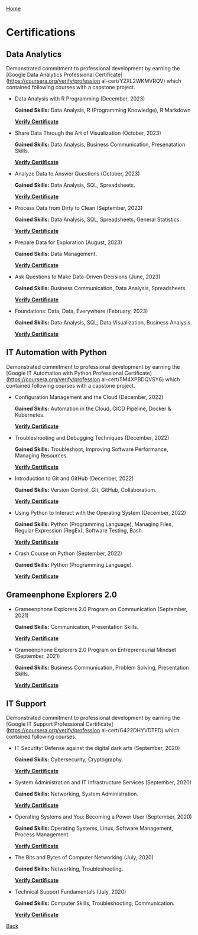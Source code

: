 [Home](https://mustahsinfarhan.github.io/)
# Certifications
## Data Analytics

Demonstrated commitment to professional development by earning the [Google Data Analytics Professional Certificate](https://coursera.org/verify/profession
al-cert/Y2XL2WKMVRQV) which contained following courses with a capstone project.

- Data Analysis with R Programming (December, 2023)
  
  **Gained Skills:**  Data Analysis, R (Programming Knowledge), R Markdown

  [**Verify Certificate**](https://coursera.org/verify/DDU6TDJDS4AP)

- Share Data Through the Art of Visualization (October, 2023)
  
  **Gained Skills:**  Data Analysis, Business Communication, Presenatation Skills.

  [**Verify Certificate**](https://coursera.org/verify/GL8HDPZN94AZ)

- Analyze Data to Answer Questions (October, 2023)
   
  **Gained Skills:**  Data Analysis, SQL, Spreadsheets.

  [**Verify Certificate**](https://coursera.org/verify/QBGVHQ6ZUMAT)
  
- Process Data from Dirty to Clean (September, 2023)
 
  **Gained Skills:**  Data Analysis, SQL, Spreadsheets, General Statistics.

  [**Verify Certificate**](https://coursera.org/verify/HPBAVFCN7S5X)
  
- Prepare Data for Exploration (August, 2023)

  **Gained Skills:**  Data Management.

  [**Verify Certificate**](https://coursera.org/verify/TK3DHY3P7WBR)
  
- Ask Questions to Make Data-Driven Decisions (June, 2023)
  
  **Gained Skills:**  Business Communication, Data Analysis, Spreadsheets.

  [**Verify Certificate**](https://coursera.org/verify/P3K422FUFB94)
  
- Foundations: Data, Data, Everywhere (February, 2023)
  
  **Gained Skills:**  Data Analysis, SQL, Data Visualization, Business Analysis.

  [**Verify Certificate**](https://coursera.org/verify/8ZPAQ6PYQGEW)
  
## IT Automation with Python

Demonstrated commitment to professional development by earning the [Google IT Automation with Python Professional Certificate](https://coursera.org/verify/profession
al-cert/5M4XPBDQVSY6) which contained following courses with a capstone project.

- Configuration Management and the Cloud (December, 2022)
  
  **Gained Skills:**  Automation in the Cloud, CICD Pipeline, Docker & Kubernetes.

  [**Verify Certificate**](https://coursera.org/verify/7Y6Q8V37ZMTX)
  
- Troubleshooting and Debugging Techniques (December, 2022)
  
  **Gained Skills:**  Troubleshoot, Improving Software Performance, Managing Resources.

  [**Verify Certificate**](https://coursera.org/verify/L8CDSJKTPXLV)
  
- Introduction to Git and GitHub (December, 2022)
  
  **Gained Skills:**  Version Control, Git, GitHub, Collaboratiom.

  [**Verify Certificate**](https://coursera.org/verify/8FC2LRLRHX6Z)
  
- Using Python to Interact with the Operating System (December, 2022)

  **Gained Skills:**  Python (Programming Language), Managing Files, Regular Expression (RegEx), Software Testing, Bash.

  [**Verify Certificate**](https://coursera.org/verify/KX8VMAKV7J7W)
  
- Crash Course on Python (September, 2022)

  **Gained Skills:**  Python (Programming Language).

  [**Verify Certificate**](https://coursera.org/verify/ULYQCQX3V6ST)
  

## Grameenphone Explorers 2.0
- Grameenphone Explorers 2.0 Program on Communication (September, 2021)
  
  **Gained Skills:**  Communication, Presentation Skills.

  [**Verify Certificate**](/navigation/certifications/gpe2com_cert.pdf)
  
- Grameenphone Explorers 2.0 Program on Entrepreneurial Mindset (September, 2021)
  
  **Gained Skills:**  Business Communication, Problem Solving, Presentation Skills.

  [**Verify Certificate**](/navigation/certifications/gpe2em_cert.pdf)
  
## IT Support

Demonstrated commitment to professional development by earning the [Google IT Support Professional Certificate](https://coursera.org/verify/profession
al-cert/G422DHYVDTFD) which contained following courses.

- IT Security: Defense against the digital dark arts (September, 2020)
   
  **Gained Skills:**  Cybersecurity, Cryptography.

  [**Verify Certificate**](https://coursera.org/verify/YRMUVCFPD7NY)
  
- System Administration and IT Infrastructure Services (September, 2020)
     
  **Gained Skills:**  Networking, System Administration.

  [**Verify Certificate**](https://coursera.org/verify/JQJWTKLBY4N8)
  
- Operating Systems and You: Becoming a Power User (September, 2020)
       
  **Gained Skills:**  Operating Systems, Linux, Software Management, Process Management.

  [**Verify Certificate**](https://coursera.org/verify/VBTMG75ZWEEP)
  
- The Bits and Bytes of Computer Networking (July, 2020)
        
  **Gained Skills:**  Networking, Troubleshooting.

  [**Verify Certificate**](https://coursera.org/verify/L8KEDAFA52RU)
  
- Technical Support Fundamentals (July, 2020)
         
  **Gained Skills:**  Computer Skills, Troubleshooting, Communication.

  [**Verify Certificate**](https://coursera.org/verify/W7VK9MKWHM5R)
  

[Back](https://mustahsinfarhan.github.io/)
